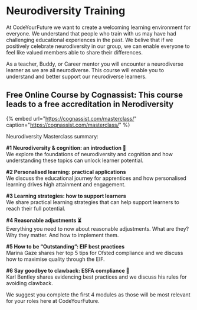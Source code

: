 # Neurodiversity Training

At CodeYourFuture we want to create a welcoming learning environment for everyone. We understand that people who train with us may have had challenging educational experiences in the past. We belive that if we positively celebrate neurodiversity in our group, we can enable everyone to feel like valued members able to share their differences.

As a teacher, Buddy, or Career mentor you will encounter a neurodiverse learner as we are all neurodiverse. This course will enable you to understand and better support our neurodiverse learners.

## Free Online Course by Cognassist: This course leads to a free accreditation in Nerodiversity  

{% embed url="https://cognassist.com/masterclass/" caption="https://cognassist.com/masterclass/" %}

  
Neurodiversity Masterclass summary: 

**\#1 Neurodiversity & cognition: an introduction 🧠**  
We explore the foundations of neurodiversity and cognition and how understanding these topics can unlock learner potential.

**\#2 Personalised learning: practical applications**  
We discuss the educational journey for apprentices and how personalised learning drives high attainment and engagement.

**\#3 Learning strategies: how to support learners**  
We share practical learning strategies that can help support learners to reach their full potential.

**\#4 Reasonable adjustments ⏳**  
Everything you need to now about reasonable adjustments. What are they? Why they matter. And how to implement them.  
  
**\#5 How to be “Outstanding”: EIF best practices**  
Marina Gaze shares her top 5 tips for Ofsted compliance and we discuss how to maximise quality through the EIF.

**\#6 Say goodbye to clawback: ESFA compliance 📝**  
Karl Bentley shares evidencing best practices and we discuss his rules for avoiding clawback.

We suggest you complete the first 4 modules as those will be most relevant for your roles here at CodeYourFuture. 

